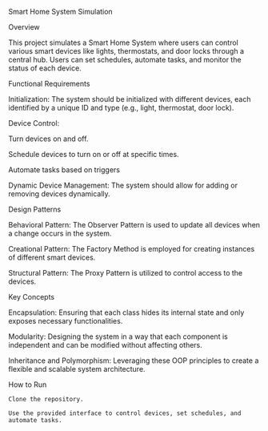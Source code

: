 
Smart Home System Simulation

Overview

This project simulates a Smart Home System where users can control various smart devices like lights, thermostats, and door locks through a central hub. Users can set schedules, automate tasks, and monitor the status of each device.

Functional Requirements

Initialization: The system should be initialized with different devices, each identified by a unique ID and type (e.g., light, thermostat, door lock).

Device Control: 

Turn devices on and off.

Schedule devices to turn on or off at specific times.

Automate tasks based on triggers 

Dynamic Device Management: The system should allow for adding or removing devices dynamically.

Design Patterns

Behavioral Pattern: The Observer Pattern is used to update all devices when a change occurs in the system.

Creational Pattern: The Factory Method is employed for creating instances of different smart devices.

Structural Pattern: The Proxy Pattern is utilized to control access to the devices.

Key Concepts

Encapsulation: Ensuring that each class hides its internal state and only exposes necessary functionalities.

Modularity: Designing the system in a way that each component is independent and can be modified without affecting others.

Inheritance and Polymorphism: Leveraging these OOP principles to create a flexible and scalable system architecture.

How to Run

	Clone the repository.
 
	Use the provided interface to control devices, set schedules, and automate tasks.
